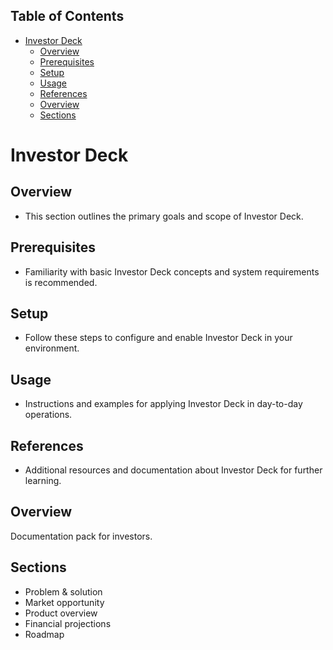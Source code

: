 <!-- START doctoc generated TOC please keep comment here to allow auto update -->
<!-- DON'T EDIT THIS SECTION, INSTEAD RE-RUN doctoc TO UPDATE -->
## Table of Contents

- [Investor Deck](#investor-deck)
  - [Overview](#overview)
  - [Prerequisites](#prerequisites)
  - [Setup](#setup)
  - [Usage](#usage)
  - [References](#references)
  - [Overview](#overview-1)
  - [Sections](#sections)

<!-- END doctoc generated TOC please keep comment here to allow auto update -->

# Investor Deck

## Overview
- This section outlines the primary goals and scope of Investor Deck.

## Prerequisites
- Familiarity with basic Investor Deck concepts and system requirements is recommended.

## Setup
- Follow these steps to configure and enable Investor Deck in your environment.

## Usage
- Instructions and examples for applying Investor Deck in day-to-day operations.

## References
- Additional resources and documentation about Investor Deck for further learning.


## Overview
Documentation pack for investors.

## Sections
- Problem & solution
- Market opportunity
- Product overview
- Financial projections
- Roadmap
